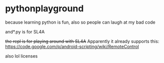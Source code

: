 pythonplayground
================

because learning python is fun, also so people can laugh at my bad code

and*.py is for SL4A

~~the repl is for playing around with SL4A~~ Apparently it already supports this: https://code.google.com/p/android-scripting/wiki/RemoteControl

also lol licenses